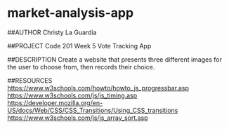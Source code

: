 # market-analysis-app

##AUTHOR
Christy La Guardia

##PROJECT
Code 201 Week 5 Vote Tracking App

##DESCRIPTION
Create a website that presents three different images for the user to choose from, then records their choice.

##RESOURCES
https://www.w3schools.com/howto/howto_js_progressbar.asp
https://www.w3schools.com/js/js_timing.asp
https://developer.mozilla.org/en-US/docs/Web/CSS/CSS_Transitions/Using_CSS_transitions
https://www.w3schools.com/js/js_array_sort.asp
